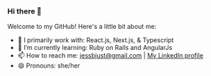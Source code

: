 ### Hi there 👋

<!--
**m1073496/m1073496** is a ✨ _special_ ✨ repository because its `README.md` (this file) appears on your GitHub profile.


<!-- 
- 👯 I’m looking to collaborate on ...
- - 🤔 I’m looking for help with ...
- - 💬 Ask me about ...
- - ⚡ Fun fact: ...
- -->

Welcome to my GitHub! Here's a little bit about me:

- 🔭 I primarily work with: React.js, Next.js, & Typescript
- 🌱 I’m currently learning: Ruby on Rails and AngularJs
- 📫 How to reach me: jessbjust@gmail.com | [My LinkedIn profile](https://www.linkedin.com/in/jessica-justice2/)
- 😄 Pronouns: she/her
